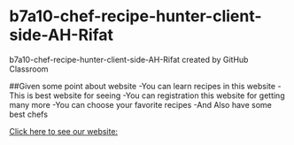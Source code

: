 # b7a10-chef-recipe-hunter-client-side-AH-Rifat
b7a10-chef-recipe-hunter-client-side-AH-Rifat created by GitHub Classroom

##Given some point about website
-You can learn recipes in this website
-This is best website for seeing
-You can registration this website for getting many more
-You can choose your favorite recipes
-And Also have some best chefs


[Click here to see our website:](https://shef-recipes-hunter.web.app/)

